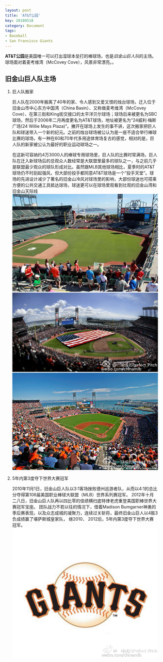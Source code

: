 ```yaml
---
layout: post
title: 'AT&T公园'
key: 20180518
category: Document
tags:
- Baseball
- San Fransisco Giants
---
```


**AT&T公园**是美国唯一可以打出湿球本垒打的棒球场，也是*旧金山巨人队*的主场。球场面对着麦考维湾（McCovey Cove），风景非常漂亮。。

<!--more-->

## 旧金山巨人队主场

1.	巨人队搬家

	巨人队在2000年搬离了40年的家、令人感到又爱又恨的烛台球场，迁入位于旧金山市中心东方中国湾（China Basin）、又称做麦考维湾（McCovey 	      Cove）、在第三街和King街交接口的太平洋贝尔球场；球场后来被更名为SBC球场，然后于2006年二月再度更名为AT&T球场，地址被更名为“24威利·梅斯广场(24 Willie Mays Plaza)”。撇开在球场上发生的事不讲，这次搬家把巨人队和球迷带入一个新的纪元。之前的烛台球场被公认为是一座不适合举行棒球比赛的球场，有一种在60和70年代多用途体育场复古的感觉，相对的是，巨人队的新家被公认为最好的职业运动球场之一。

	在这新可容纳约4万3000人的棒球专用球场里，巨人队的比赛时常满场，巨人队在迁入新球场后的总观众人数经常是大联盟里最多的球队之一，与之前几乎是联盟最少观众的球队形成对比。虽然跟MLB其他球场相比，夏季时的AT&T球场仍不时刮起强风，但大部份投手都同意AT&T球场是一个“投手天堂”。球场的先进设计减少了著名的旧金山冷风对球场里的影响，大部份球迷也可搭乘方便的公共交通工具抵达球场，球迷更可以在球场里观看到壮观的旧金山湾和旧金山天际线
	![sfg1](/assets/images/sfg1.jpg)
	![sfg3](/assets/images/sfg3.jpg)
	![sfg4](/assets/images/sfg4.jpg)

2.  5年内第3度夺下世界大赛冠军

	2010年11月1日，旧金山巨人队以3∶1客场挫败德州巡游者队，从而以4∶1的总比分夺得第106届美国职业棒球大联盟（MLB）世界系列赛冠军。
	2012年十月二八日，旧金山巨人队再以四比零的佳绩横扫底特律老虎重登美国职棒世界大赛冠军宝座。
	团队战力不若以往的情况下，借着Madison Bumgarner神勇的季后赛表现，以及众志成城的凝聚力，连续过关斩将，最终旧金山巨人以4胜3负成绩赢了堪萨斯城皇家队， 继2010、 2012后，5年内第3度夺下世界大赛冠军。
	![sfg2](/assets/images/sfg2.jpg)
  
  
